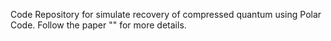 Code Repository for simulate recovery of compressed quantum using Polar Code. Follow the paper "" for more details.
